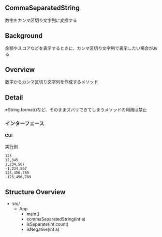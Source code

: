 ## CommaSeparatedString

数字をカンマ区切り文字列に変換する

## Background

金額やスコアなどを表示するときに、カンマ区切り文字列で表示したい場合がある

## Overview

数字からカンマ区切り文字列を作成するメソッド

## Detail

※String.format()など、そのままズバリできてしまうメソッドの利用は禁止

### インターフェース

#### CUI

実行例

``` console
123
12,345
1,234,567
-1,234,567
123,456,789
-123,456,789
```

## Structure Overview

- src/
    - App
        - main()
        - commaSeparatedString(int a)
        - isSeparate(int count)
        - isNegative(int a)